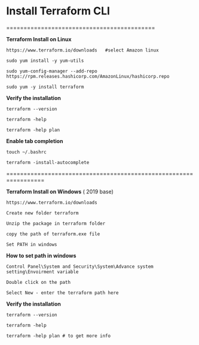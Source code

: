 # Install Terraform CLI
===========================================

__Terraform Install on Linux__ 


    https://www.terraform.io/downloads   #select Amazon linux 

    sudo yum install -y yum-utils

    sudo yum-config-manager --add-repo https://rpm.releases.hashicorp.com/AmazonLinux/hashicorp.repo

    sudo yum -y install terraform


__Verify the installation__

    terraform --version 

    terraform -help
    
    terraform -help plan 


__Enable tab completion__

    touch ~/.bashrc

    terraform -install-autocomplete

=================================================================


__Terraform Install on Windows__   ( 2019 base)
 
    https://www.terraform.io/downloads

    Create new folder terraform

    Unzip the package in terraform folder 
    
    copy the path of terraform.exe file 
    
    Set PATH in windows


__How to set path in windows__

    Control Panel\System and Security\System\Advance system setting\Envoirment variable 

    Double click on the path 

    Select New - enter the terraform path here 


__Verify the installation__

    terraform --version 

    terraform -help

    terraform -help plan # to get more info



